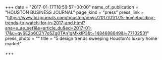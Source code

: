 +++
date = "2017-01-17T18:59:57+00:00"
name_of_publication = "HOUSTON BUSINESS JOURNAL"
page_kind = "press"
press_link = "https://www.bizjournals.com/houston/news/2017/01/17/5-homebuilding-trends-to-watch-for-in-2017-and.html?ana=e_ae_set1&s=article_du&ed=2017-01-17&u=qy6E2b6CZY7o5Zg0TAn1gMkklP3&t=1484688649&j=77102531"
press_photo = ""
title = "5 design trends sweeping Houston's luxury home market"

+++